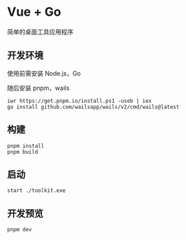 # Vue + Go

简单的桌面工具应用程序

## 开发环境

使用前需安装 Node.js，Go

随后安装 pnpm，wails

```shell
iwr https://get.pnpm.io/install.ps1 -useb | iex
go install github.com/wailsapp/wails/v2/cmd/wails@latest
```

## 构建

```shell
pnpm install
pnpm build
```

## 启动

```shell
start ./toolkit.exe
```

## 开发预览

```shell
pnpm dev
```
